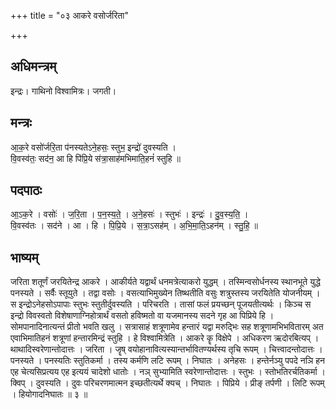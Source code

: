 +++
title = "०३ आकरे वसोर्जरिता"

+++
## अधिमन्त्रम्
इन्द्रः। गाथिनो विश्वामित्रः। जगती।

## मन्त्रः
आ॒क॒रे वसो॑र्जरि॒ता प॑नस्यतेऽने॒हसः॒ स्तुभ॒ इन्द्रो॑ दुवस्यति ।  
वि॒वस्व॑तः॒ सद॑न॒ आ हि पि॑प्रि॒ये स॑त्रा॒साह॑मभिमाति॒हनं॑ स्तुहि ॥

## पदपाठः
आ॒ऽक॒रे । वसोः॑ । ज॒रि॒ता । प॒न॒स्य॒ते॒ । अ॒ने॒हसः॑ । स्तुभः॑ । इन्द्रः॑ । दु॒व॒स्य॒ति॒ ।  
वि॒वस्व॑तः । सद॑ने । आ । हि । पि॒प्रि॒ये । स॒त्रा॒ऽसह॑म् । अ॒भि॒मा॒ति॒ऽहन॑म् । स्तु॒हि॒ ॥

## भाष्यम्
जरिता शतूर्णं जरयितेन्द्र आकरे । आकीर्यते यद्वार्थं धनमत्रेत्याकरो युद्धम् । तस्मिन्वसोर्धनस्य स्थानभूते युद्धे पनस्यते । सर्वैः स्तूयुते । तद्वा वसोः । वसत्याभिमुख्येन तिष्थतीति वसुः शत्रुस्तस्य जरयितेति योजनीयम् । स इन्द्रोऽनेहसोऽपापाः स्तुभः स्तुतीर्दुवस्यति । परिचरति । तासां फलं प्रयच्छन् पूजयतीत्यर्थः । किञ्च स इन्द्रो विवस्वतो विशेषाणाग्निहोत्रार्थं वसतो हविष्मतो वा यजमानस्य सदने गृह आ पिप्रिये हि । सोमपानादिनात्यन्तं प्रीतो भवति खलु । सत्रासाहं शत्रूणामेव हन्तारं यद्वा मरुद्भिः सह शत्रूणामभिभवितारम् अत एवाभिमातिहनं शत्रूणां हन्तारमिन्द्रं स्तुहि । हे विश्वामित्रेति । आकरे कॄ विक्षेपे । अधिकरण ऋदोरबित्यप् । थाथादिस्वरेणान्तोदात्तः । जरिता । जॄष् वयोहानावित्यस्यान्तर्भावितण्यर्थस्य तृचि रूपम् । चित्त्वादन्तोदात्तः । पनस्यते । पनस्यतिः स्तुतिकर्मा । तस्य कर्मणि लटि रूपम् । निघातः । अनेहसः । हन्तेर्नञ्यु पपदे नञि हन एह चेत्यसिप्रत्यय एह इत्ययं चादेशो धातोः । नञ् सुभ्यामिति स्वरेणान्तोदात्तः । स्तुभः । स्तोभतिरर्चतिकर्मा । क्विप् । दुवस्यति । दुवः परिचरणमात्मन इच्छतीत्यर्थे क्यच् । निघातः । पिप्रिये । प्रीङ् तर्पणी । लिटि रूपम् । हियोगादनिघातः ॥ ३ ॥